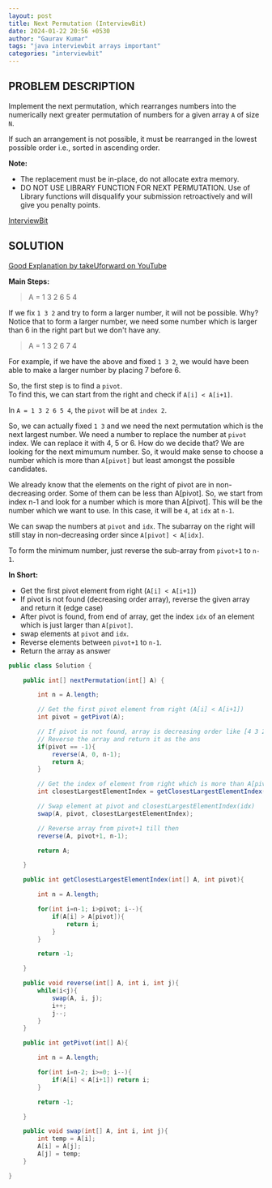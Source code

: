 ```yaml
---
layout: post
title: Next Permutation (InterviewBit)
date: 2024-01-22 20:56 +0530
author: "Gaurav Kumar"
tags: "java interviewbit arrays important"
categories: "interviewbit"
---
```


## PROBLEM DESCRIPTION

Implement the next permutation, which rearranges numbers into the numerically next greater permutation of numbers for a given array `A` of size `N`.

If such an arrangement is not possible, it must be rearranged in the lowest possible order i.e., sorted in ascending order.

**Note:**

- The replacement must be in-place, do not allocate extra memory.
- DO NOT USE LIBRARY FUNCTION FOR NEXT PERMUTATION. Use of Library functions will disqualify your submission retroactively and will give you penalty points.

[InterviewBit](https://www.interviewbit.com/problems/next-permutation/)

## SOLUTION

[Good Explanation by takeUforward on YouTube](https://www.youtube.com/watch?v=JDOXKqF60RQ)

**Main Steps:**

> A = 1 3 2 6 5 4

If we fix `1 3 2` and try to form a larger number, it will not be possible. Why? Notice that to form a larger number, we need some number which is larger than 6 in the right part but we don't have any.

> A = 1 3 2 6 7 4

For example, if we have the above and fixed `1 3 2`, we would have been able to make a larger number by placing 7 before 6.

So, the first step is to find a `pivot`.  
To find this, we can start from the right and check if `A[i] < A[i+1]`.

In `A = 1 3 2 6 5 4`, the `pivot` will be at `index 2`.

So, we can actually fixed `1 3` and we need the next permutation which is the next largest number. We need a number to replace the number at `pivot` index. We can replace it with 4, 5 or 6. How do we decide that? We are looking for the next mimumum number. So, it would make sense to choose a number which is more than `A[pivot]` but least amongst the possible candidates.

We already know that the elements on the right of pivot are in non-decreasing order. Some of them can be less than A[pivot]. So, we start from index n-1 and look for a number which is more than A[pivot]. This will be the number which we want to use. In this case, it will be `4`, at `idx` at `n-1`.

We can swap the numbers at `pivot` and `idx`. The subarray on the right will still stay in non-decreasing order since `A[pivot] < A[idx]`.

To form the minimum number, just reverse the sub-array from `pivot+1` to `n-1`.

**In Short:**

- Get the first pivot element from right (`A[i] < A[i+1]`)
- If pivot is not found (decreasing order array), reverse the given array and return it (edge case)
- After pivot is found, from end of array, get the index `idx` of an element which is just larger than `A[pivot]`.
- swap elements at `pivot` and `idx`.
- Reverse elements between `pivot+1` to `n-1`.
- Return the array as answer

```java
public class Solution {

    public int[] nextPermutation(int[] A) {

        int n = A.length;

        // Get the first pivot element from right (A[i] < A[i+1])
        int pivot = getPivot(A);

        // If pivot is not found, array is decreasing order like [4 3 2 1]
        // Reverse the array and return it as the ans
        if(pivot == -1){
            reverse(A, 0, n-1);
            return A;
        }

        // Get the index of element from right which is more than A[pivot]
        int closestLargestElementIndex = getClosestLargestElementIndex(A, pivot);

        // Swap element at pivot and closestLargestElementIndex(idx)
        swap(A, pivot, closestLargestElementIndex);

        // Reverse array from pivot+1 till then
        reverse(A, pivot+1, n-1);

        return A;

    }

    public int getClosestLargestElementIndex(int[] A, int pivot){

        int n = A.length;

        for(int i=n-1; i>pivot; i--){
            if(A[i] > A[pivot]){
                return i;
            }
        }

        return -1;

    }

    public void reverse(int[] A, int i, int j){
        while(i<j){
            swap(A, i, j);
            i++;
            j--;
        }
    }

    public int getPivot(int[] A){

        int n = A.length;

        for(int i=n-2; i>=0; i--){
            if(A[i] < A[i+1]) return i;
        }

        return -1;

    }

    public void swap(int[] A, int i, int j){
        int temp = A[i];
        A[i] = A[j];
        A[j] = temp;
    }

}
```
